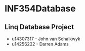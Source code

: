 # INF354Database
## Linq Database Project

* u14307317 - John van Schalkwyk
* u14256232 - Darren Adams

